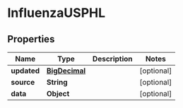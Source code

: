 # InfluenzaUSPHL

## Properties
Name | Type | Description | Notes
------------ | ------------- | ------------- | -------------
**updated** | [**BigDecimal**](BigDecimal.md) |  |  [optional]
**source** | **String** |  |  [optional]
**data** | **Object** |  |  [optional]
